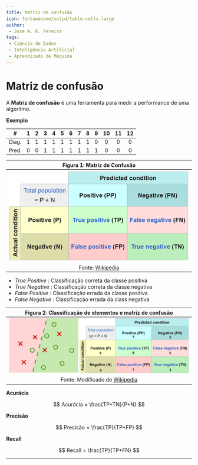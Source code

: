 ```yaml
---
title: Matriz de confusão
icon: fontawesome/solid/table-cells-large
author:
 - José W. R. Pereira
tags:
 - Ciência de Dados
 - Inteligência Artificial
 - Aprendizado de Máquina
---
```



# Matriz de confusão

A **Matriz de confusão** é uma ferramenta para medir a performance de uma algoritmo.


**Exemplo**

| # |1|2|3|4|5|6|7|8|9|10|11|12|
|:-:|:-:|:-:|:-:|:-:|:-:|:-:|:-:|:-:|:-:|:--:|:--:|:--:|
| Diag. |1|1|1|1|1|1|1|1|0|0|0|0|
| Pred. |0|0|1|1|1|1|1|1|1|0|0|0| 


| Figura 1: Matriz de Confusão            |
|:---------------------------------------:|
| ![matriz_confusao](img/ml04-matriz.png) |
| Fonte: [Wikipedia](https://en.wikipedia.org/wiki/Confusion_matrix) |


- *True Positive* : Classificação correta da classe positiva
- *True Negative* : Classificação correta da classe negativa
- *False Positive* : Classificação errada da classe positiva
- *False Negative* : Classificação errada da class negativa



| Figura 2: Classificação de elementos e matriz de confusão |
|:---------------------------------------------------------:|
| ![grafico](img/ml04-classifica_matriz.png)                |
| Fonte: Modificado de [Wikipedia](https://en.wikipedia.org/wiki/False_positives_and_false_negatives#False_negative_error)   |


**Acurácia**

<!-- Acurácia é a quantidade de previsões acertadas nas duas condições dividida pelo total de eventos.  -->

$$
Acurácia = \frac{TP+TN}{P+N}
$$

**Precisão**

$$
Precisão = \frac{TP}{TP+FP}
$$

**Recall**

$$
Recall = \frac{TP}{TP+FN}
$$


---
